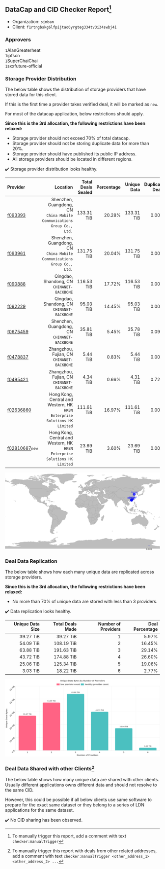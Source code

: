 ## DataCap and CID Checker Report[^1]
 - Organization: `simban`
 - Client: `f1rtngbskg6lfpijtao6yrgteg334tv3i34swbj4i`
### Approvers
`1`AlanGreaterheat<br/>`1`ipfscn<br/>`1`SuperChaiChai<br/>`1`sxxfuture-official

### Storage Provider Distribution
The below table shows the distribution of storage providers that have stored data for this client.

If this is the first time a provider takes verified deal, it will be marked as `new`.

For most of the datacap application, below restrictions should apply.

**Since this is the 3rd allocation, the following restrictions have been relaxed:**
 - Storage provider should not exceed 70% of total datacap.
 - Storage provider should not be storing duplicate data for more than 20%.
 - Storage provider should have published its public IP address.
 - All storage providers should be located in different regions.

✔️ Storage provider distribution looks healthy.

| Provider                                                    |                                                                      Location | Total Deals Sealed | Percentage | Unique Data | Duplicate Deals |
| :---------------------------------------------------------- | ----------------------------------------------------------------------------: | -----------------: | ---------: | ----------: | --------------: |
| [f093393](https://filfox.info/en/address/f093393)           |     Shenzhen, Guangdong, CN<br/>`China Mobile Communications Group Co., Ltd.` |         133.31 TiB |     20.28% |  133.31 TiB |           0.00% |
| [f093961](https://filfox.info/en/address/f093961)           |     Shenzhen, Guangdong, CN<br/>`China Mobile Communications Group Co., Ltd.` |         131.75 TiB |     20.04% |  131.75 TiB |           0.00% |
| [f090888](https://filfox.info/en/address/f090888)           |                                 Qingdao, Shandong, CN<br/>`CHINANET-BACKBONE` |         116.53 TiB |     17.72% |  116.53 TiB |           0.00% |
| [f092229](https://filfox.info/en/address/f092229)           |                                 Qingdao, Shandong, CN<br/>`CHINANET-BACKBONE` |          95.03 TiB |     14.45% |   95.03 TiB |           0.00% |
| [f0675459](https://filfox.info/en/address/f0675459)         |                               Shenzhen, Guangdong, CN<br/>`CHINANET-BACKBONE` |          35.81 TiB |      5.45% |   35.78 TiB |           0.09% |
| [f0478837](https://filfox.info/en/address/f0478837)         |                                 Zhangzhou, Fujian, CN<br/>`CHINANET-BACKBONE` |           5.44 TiB |      0.83% |    5.44 TiB |           0.00% |
| [f0495421](https://filfox.info/en/address/f0495421)         |                                 Zhangzhou, Fujian, CN<br/>`CHINANET-BACKBONE` |           4.34 TiB |      0.66% |    4.31 TiB |           0.72% |
| [f02636860](https://filfox.info/en/address/f02636860)       | Hong Kong, Central and Western, HK<br/>`HKBN Enterprise Solutions HK Limited` |         111.61 TiB |     16.97% |  111.61 TiB |           0.00% |
| [f02810687](https://filfox.info/en/address/f02810687)`new`  | Hong Kong, Central and Western, HK<br/>`HKBN Enterprise Solutions HK Limited` |          23.69 TiB |      3.60% |   23.69 TiB |           0.00% |

<img src="https://raw.githubusercontent.com/data-preservation-programs/filplus-checker-assets/main/filecoin-project/filecoin-plus-large-datasets/issues/2165/1696407644612.png"/>

### Deal Data Replication
The below table shows how each many unique data are replicated across storage providers.


**Since this is the 3rd allocation, the following restrictions have been relaxed:**
- No more than 70% of unique data are stored with less than 3 providers.

✔️ Data replication looks healthy.

| Unique Data Size | Total Deals Made | Number of Providers | Deal Percentage |
| ---------------: | ---------------: | ------------------: | --------------: |
|        39.27 TiB |        39.27 TiB |                   1 |           5.97% |
|        54.09 TiB |       108.19 TiB |                   2 |          16.45% |
|        63.88 TiB |       191.63 TiB |                   3 |          29.14% |
|        43.72 TiB |       174.88 TiB |                   4 |          26.60% |
|        25.06 TiB |       125.34 TiB |                   5 |          19.06% |
|         3.03 TiB |        18.22 TiB |                   6 |           2.77% |

<img src="https://raw.githubusercontent.com/data-preservation-programs/filplus-checker-assets/main/filecoin-project/filecoin-plus-large-datasets/issues/2165/1696407645506.png"/>

### Deal Data Shared with other Clients[^3]
The below table shows how many unique data are shared with other clients.
Usually different applications owns different data and should not resolve to the same CID.

However, this could be possible if all below clients use same software to prepare for the exact same dataset or they belong to a series of LDN applications for the same dataset.

✔️ No CID sharing has been observed.

[^1]: To manually trigger this report, add a comment with text `checker:manualTrigger`

[^2]: Deals from those addresses are combined into this report as they are specified with `checker:manualTrigger`

[^3]: To manually trigger this report with deals from other related addresses, add a comment with text `checker:manualTrigger <other_address_1> <other_address_2> ...`
